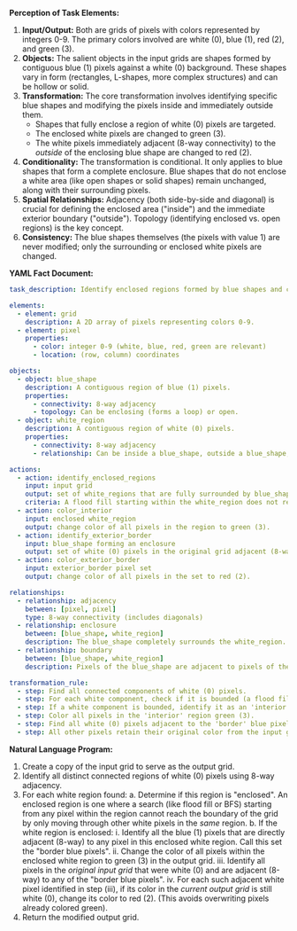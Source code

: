 **Perception of Task Elements:**

1.  **Input/Output:** Both are grids of pixels with colors represented by integers 0-9. The primary colors involved are white (0), blue (1), red (2), and green (3).
2.  **Objects:** The salient objects in the input grids are shapes formed by contiguous blue (1) pixels against a white (0) background. These shapes vary in form (rectangles, L-shapes, more complex structures) and can be hollow or solid.
3.  **Transformation:** The core transformation involves identifying specific blue shapes and modifying the pixels inside and immediately outside them.
    *   Shapes that fully enclose a region of white (0) pixels are targeted.
    *   The enclosed white pixels are changed to green (3).
    *   The white pixels immediately adjacent (8-way connectivity) to the *outside* of the enclosing blue shape are changed to red (2).
4.  **Conditionality:** The transformation is conditional. It only applies to blue shapes that form a complete enclosure. Blue shapes that do not enclose a white area (like open shapes or solid shapes) remain unchanged, along with their surrounding pixels.
5.  **Spatial Relationships:** Adjacency (both side-by-side and diagonal) is crucial for defining the enclosed area ("inside") and the immediate exterior boundary ("outside"). Topology (identifying enclosed vs. open regions) is the key concept.
6.  **Consistency:** The blue shapes themselves (the pixels with value 1) are never modified; only the surrounding or enclosed white pixels are changed.

**YAML Fact Document:**


```yaml
task_description: Identify enclosed regions formed by blue shapes and color the interior green and the exterior border red.

elements:
  - element: grid
    description: A 2D array of pixels representing colors 0-9.
  - element: pixel
    properties:
      - color: integer 0-9 (white, blue, red, green are relevant)
      - location: (row, column) coordinates

objects:
  - object: blue_shape
    description: A contiguous region of blue (1) pixels.
    properties:
      - connectivity: 8-way adjacency
      - topology: Can be enclosing (forms a loop) or open.
  - object: white_region
    description: A contiguous region of white (0) pixels.
    properties:
      - connectivity: 8-way adjacency
      - relationship: Can be inside a blue_shape, outside a blue_shape, or unbounded (background).

actions:
  - action: identify_enclosed_regions
    input: input grid
    output: set of white_regions that are fully surrounded by blue_shape pixels (and possibly grid boundaries) and do not reach the grid boundary via other white pixels.
    criteria: A flood fill starting within the white_region does not reach the grid boundary.
  - action: color_interior
    input: enclosed white_region
    output: change color of all pixels in the region to green (3).
  - action: identify_exterior_border
    input: blue_shape forming an enclosure
    output: set of white (0) pixels in the original grid adjacent (8-way) to the blue_shape pixels, excluding pixels inside the enclosure.
  - action: color_exterior_border
    input: exterior_border pixel set
    output: change color of all pixels in the set to red (2).

relationships:
  - relationship: adjacency
    between: [pixel, pixel]
    type: 8-way connectivity (includes diagonals)
  - relationship: enclosure
    between: [blue_shape, white_region]
    description: The blue_shape completely surrounds the white_region.
  - relationship: boundary
    between: [blue_shape, white_region]
    description: Pixels of the blue_shape are adjacent to pixels of the white_region.

transformation_rule:
  - step: Find all connected components of white (0) pixels.
  - step: For each white component, check if it is bounded (a flood fill starting within it does not reach the grid edge).
  - step: If a white component is bounded, identify it as an 'interior' region and the adjacent blue (1) pixels as its 'border'.
  - step: Color all pixels in the 'interior' region green (3).
  - step: Find all white (0) pixels adjacent to the 'border' blue pixels, excluding those already colored green. Color these 'exterior border' pixels red (2).
  - step: All other pixels retain their original color from the input grid.
```


**Natural Language Program:**

1.  Create a copy of the input grid to serve as the output grid.
2.  Identify all distinct connected regions of white (0) pixels using 8-way adjacency.
3.  For each white region found:
    a.  Determine if this region is "enclosed". An enclosed region is one where a search (like flood fill or BFS) starting from any pixel within the region cannot reach the boundary of the grid by only moving through other white pixels in the *same* region.
    b.  If the white region is enclosed:
        i.  Identify all the blue (1) pixels that are directly adjacent (8-way) to any pixel in this enclosed white region. Call this set the "border blue pixels".
        ii. Change the color of all pixels within the enclosed white region to green (3) in the output grid.
        iii. Identify all pixels in the *original input grid* that were white (0) and are adjacent (8-way) to any of the "border blue pixels".
        iv. For each such adjacent white pixel identified in step (iii), if its color in the *current output grid* is still white (0), change its color to red (2). (This avoids overwriting pixels already colored green).
4.  Return the modified output grid.
